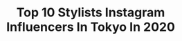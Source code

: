 ---
title: Top 10 Stylists Instagram Influencers In Tokyo In 2020
description: >-
  Find top stylists Instagram influencers in Tokyo in 2020. Most popular hashtags: #tokyo #ootd #photography #photo.
platform: Instagram
profiles:
  - username: "ayaaa0707"
    fullname: >-
      ayakaneko
    location: "Japan"
    followers: 139133
    engagement: 149
    commentsToLikes: 0.001891
    avatar: "https://scontent-amt2-1.cdninstagram.com/v/t51.2885-19/s320x320/15259004_1625173504452920_9194247824965894144_a.jpg?_nc_ht=scontent-amt2-1.cdninstagram.com&_nc_ohc=FHpGOyJLBEUAX8cWPv3&oh=6030859382f0aaed8561e120d89ae0be&oe=5EB241F9"
    verified: false
    hashtags: "#akcloset, #shootingday, #mywork, #stylingbyme"
  - username: "chinenmikako"
    fullname: >-
      chinenmikako
    location: "Japan"
    followers: 41651
    engagement: 134
    commentsToLikes: 0.009936
    avatar: "https://scontent-ams4-1.cdninstagram.com/v/t51.2885-19/s320x320/34682496_214954402455232_366333841033396224_n.jpg?_nc_ht=scontent-ams4-1.cdninstagram.com&_nc_ohc=F-93vgFbacYAX8CyXWQ&oh=bcb3e58bd36d36687d651e1650906e95&oe=5EB50F4F"
    verified: false
    hashtags: "#boysfashion, #nail, #adinamuse, #stylist"
  - username: "nonihana_"
    fullname: >-
      .Yukiko Masuda
    location: "Japan"
    followers: 249767
    engagement: 159
    commentsToLikes: 0.012274
    avatar: "https://scontent-amt2-1.cdninstagram.com/v/t51.2885-19/s320x320/74470655_726578584486139_4884239368811708416_n.jpg?_nc_ht=scontent-amt2-1.cdninstagram.com&_nc_ohc=zugh7MCAqpgAX9Byn4j&oh=21d3e360cdd0cd544dbc0477a1b3746d&oe=5EB6CC73"
    verified: false
    hashtags: "#canel, #englishrose, #inbloom, #teatime"
  - username: "eieioieie"
    fullname: >-
      chie ninomiya
    location: "Japan"
    followers: 19505
    engagement: 341
    commentsToLikes: 0.005760
    avatar: "https://scontent-ams4-1.cdninstagram.com/v/t51.2885-19/11201518_733911950069517_791732177_a.jpg?_nc_ht=scontent-ams4-1.cdninstagram.com&_nc_ohc=g2KSdYomamgAX-Ujv-1&oh=e3a3d65dabb82a4562d911c74fe9a25b&oe=5EB952B7"
    verified: false
    hashtags: "#marikotada, #australia, #repost, #kazuhirofujita"
  - username: "megumitomihari"
    fullname: >-
      Megumi Tomihari(冨張 愛)
    location: "Japan"
    followers: 54130
    engagement: 110
    commentsToLikes: 0.017186
    avatar: "https://scontent-ams4-1.cdninstagram.com/v/t51.2885-19/s320x320/51520514_2330502907186414_1319909373513826304_n.jpg?_nc_ht=scontent-ams4-1.cdninstagram.com&_nc_ohc=rr8xwnZTxw0AX_izilV&oh=14c0696e06b19590eadce25793e05585&oe=5EAD331A"
    verified: false
    hashtags: "#denim, #beauty, #valentine, #sweets"
  - username: "yuma.0322"
    fullname: >-
      Dayt. 悠馬
    location: "Japan"
    followers: 5792
    engagement: 401
    commentsToLikes: 0.017378
    avatar: "https://scontent-lhr8-1.cdninstagram.com/v/t51.2885-19/11373501_866634646746343_1894348226_a.jpg?_nc_ht=scontent-lhr8-1.cdninstagram.com&_nc_ohc=FTzdwtIaC70AX-ol65T&oh=0c08fa13027f4c8a3477e940ee2621e1&oe=5EB99EB5"
    verified: false
    hashtags: "#tokyo, #bleach, #icelavender, #orangebeige"
  - username: "annatsuchiya0311"
    fullname: >-
      土屋アンナ
    location: "Japan"
    followers: 520292
    engagement: 391
    commentsToLikes: 0.006169
    avatar: "https://scontent-ort2-1.cdninstagram.com/v/t51.2885-19/s320x320/41702079_499866673847375_1221618050512453632_n.jpg?_nc_ht=scontent-ort2-1.cdninstagram.com&_nc_ohc=s4SevU7GuzEAX9-tndJ&oh=e666f3b94d6895bef87448e17e948415&oe=5EB83B77"
    verified: true
    hashtags: "#wedayjapan, #bluenotetokyo, #weday, #baby"
  - username: "hi_erica_"
    fullname: >-
      愛花(Erica)
    location: "Japan"
    followers: 71776
    engagement: 911
    commentsToLikes: 0.008530
    avatar: "https://scontent-ams4-1.cdninstagram.com/v/t51.2885-19/s320x320/91003898_2623572247967691_604115518441390080_n.jpg?_nc_ht=scontent-ams4-1.cdninstagram.com&_nc_ohc=c3WaZ3kduLcAX9tUyc6&oh=12579cc6ca586bd6cb2eaa5567bf5d18&oe=5EBA5BFC"
    verified: false
    hashtags: "#mitesoro, #unibeauty, #311, #vintage"
  - username: "novelbright_jp"
    fullname: >-
      Novelbright
    location: "Japan"
    followers: 57122
    engagement: 1447
    commentsToLikes: 0.005167
    avatar: "https://scontent-ams4-1.cdninstagram.com/v/t51.2885-19/s320x320/79174478_466471864247039_2573989023072649216_n.jpg?_nc_ht=scontent-ams4-1.cdninstagram.com&_nc_ohc=Z2aQlpU_Tt0AX_wzoG7&oh=3bd19051846b3f0b9cbb47bf0a460633&oe=5EB64424"
    verified: false
    hashtags: "#cdtv, #novelbright, #tokyo, #zepptokyo"
  - username: "blairdelwalsh"
    fullname: >-
      Matteo Forlani
    location: "Japan"
    followers: 2900
    engagement: 3066
    commentsToLikes: 0.020620
    avatar: "https://instagram.fkul13-1.fna.fbcdn.net/v/t51.2885-19/s320x320/74970747_965030093877552_202324012255150080_n.jpg?_nc_ht=instagram.fkul13-1.fna.fbcdn.net&_nc_ohc=SGkIirTAf-UAX_ZN3ar&oh=ca102cfad254f0cff7acc7b19e3a81a5&oe=5E982366"
    verified: false
    hashtags: "#gaytokyo, #doglife, #newsong, #gayteen"
---